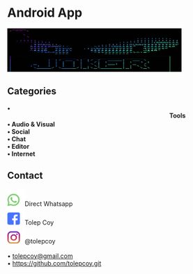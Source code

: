 # Android App
<p float="center">
  <img src="https://raw.githubusercontent.com/Bhai4You/bhai4you/master/msg5780888591-38934.jpg" width="400" height="100" />
</p>

## Categories
 <b>
  • <marquee>Tools</marquee> </br>
  • Audio & Visual </br>
  • Social </br>
  • Chat </br>
  • Editor </br>
  • Internet
 </b>
 
## Contact
<img src="https://raw.githubusercontent.com/tolepcoy/tolepcoy/main/image/wa.png" width="40" />Direct Whatsapp
<br>
<img src="https://raw.githubusercontent.com/tolepcoy/tolepcoy/main/image/fb.png" width="40" />Tolep Coy
<br>
<img src="https://raw.githubusercontent.com/tolepcoy/tolepcoy/main/image/ig.png" width="40" />@tolepcoy
<br>
<br>
• <a href="https://emailtolep.js">tolepcoy@gmail.com</a></br>
• https://github.com/tolepcoy.git

